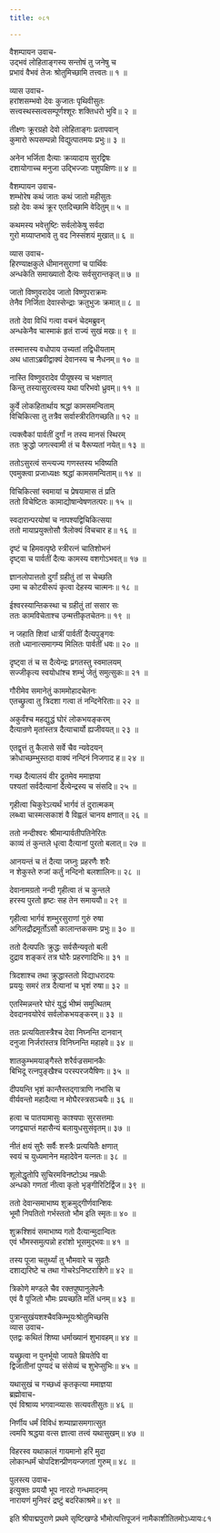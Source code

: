 ```yaml
---
title: ०८१

---
```

वैशम्पायन उवाच-  
उद्भवं लोहिताङ्गस्य सन्तोषं तु जनेषु च  
प्रभावं वैभवं तेजः श्रोतुमिच्छामि तत्त्वतः॥ १ ॥


व्यास उवाच-  
हरांशसम्भवो देवः कुजातः पृथिवीसुतः  
सत्त्वस्थस्सत्वसम्पूर्णश्शूरः शक्तिधरो भुवि॥ २ ॥


तीक्ष्णः क्रूरग्रहो देवो लोहिताङ्गः प्रतापवान्  
कुमारो रूपसम्पन्नो विद्युत्पातमयः प्रभुः॥ ३ ॥


अनेन भर्जिता दैत्याः क्रव्यादाय सुरद्विषः  
दशायोगाच्च मनुजा उद्भिज्जाः पशुपक्षिणः॥ ४ ॥


वैशम्पायन उवाच-  
शम्भोरेष कथं जातः कथं जातो महीसुतः  
ग्रहो देवः कथं क्रूर एतदिच्छामि वेदितुम्॥ ५ ॥


कथमस्य भवेत्तुष्टिः सर्वलोकेषु सर्वदा  
गुरो मय्याप्तभावे तु वद निस्संशयं मुखात्॥ ६ ॥


व्यास उवाच-  
हिरण्याक्षकुले धीमानसुराणां च पार्थिवः  
अन्धकेति समाख्यातो दैत्यः सर्वसुरान्तकृत्॥ ७ ॥


जातो विष्णुवरादेव जातो विष्णुपराक्रमः  
तेनैव निर्जिता देवास्सेन्द्राः क्रतुभुजः क्रमात्॥ ८ ॥


ततो देवा विधिं गत्वा वचनं चेदमब्रुवन्  
अन्धकेनैव चास्माकं हृतं राज्यं सुखं मखः॥ ९ ॥


तस्मात्तस्य वधोपाय उच्यतां तद्विधीयताम्  
अथ धाताऽब्रवीद्वाक्यं देवानस्य च नैधनम्॥ १० ॥


नास्ति विष्णुवरादेव पीयूषस्य च भक्षणात्  
किन्तु तस्यासुरत्वस्य यथा परिभवो ध्रुवम्॥ ११ ॥


कुर्वे लोकहितार्थाय श्रद्धां कामसमन्विताम्  
विचिकित्सा तु तत्रैव सर्वास्त्रीरतिगच्छति॥ १२ ॥


त्यक्त्वैकां पार्वतीं दुर्गां न तस्य मानसं स्थिरम्  
ततः क्रुद्धो जगत्स्वामी तं च वैरूप्यतां नयेत्॥ १३ ॥


ततोऽसुरत्वं सन्त्यज्य गणस्तस्य भविष्यति  
एवमुक्त्वा प्रजाध्यक्षः श्रद्धां कामसमन्विताम्॥ १४ ॥


विचिकित्सां स्वमायां च प्रेषयामास तं प्रति  
ततो विचेष्टितः कामाद्योषान्वेषणतत्परः॥ १५ ॥


स्वदारान्परयोषां च नापश्यद्विचिकित्सया  
ततो मायाप्रयुक्तोसौ त्रैलोक्यं विचचार ह॥ १६ ॥


दृष्टं च हिमवत्पृष्ठे स्त्रीरत्नं चातिशोभनं  
दृष्ट्वा च पार्वतीं दैत्यः कामस्य वशगोऽभवत्॥ १७ ॥


ज्ञानलोपात्ततो दुर्गां ग्रहीतुं तां स चेच्छति  
उमा च कोटवीरूपं कृत्वा देहस्य चात्मनः॥ १८ ॥


ईश्वरस्यान्तिकस्था च ग्रहीतुं तां ससार सः  
ततः कामविचेताश्च उन्मत्तीकृतचेतनः॥ १९ ॥


न जहाति शिवां धात्रीं पार्वतीं दैत्यपुङ्गवः  
ततो ध्यानात्समागम्य मिलितः पार्वतीं धवः॥ २० ॥


दृष्ट्वा तं च स दैत्येन्द्रः प्रगतस्तु स्वमालयम्  
सज्जीकृत्य स्वयोधांश्च शम्भुं जेतुं समुत्सुकः॥ २१ ॥


गौरीमेव समानेतुं काममोहादचेतनः  
एतच्छ्रुत्वा तु त्रिदशा गत्वा तं नन्दिनेरिताः॥ २२ ॥


अकुर्वंश्च महद्युद्धं घोरं लोकभयङ्करम्  
दैत्यान्रणे मृतांस्तत्र दैत्याचार्यो ह्यजीवयत्॥ २३ ॥


एतद्वृत्तं तु कैलासे सर्वे चैव न्यवेदयन्  
क्रोधाच्छम्भुस्तदा वाक्यं नन्दिनं निजगाद ह॥ २४ ॥


गच्छ दैत्यालयं वीर द्रुतमेव ममाज्ञया  
पश्यतां सर्वदैत्यानां दैत्येन्द्रस्य च संसदि॥ २५ ॥


गृहीत्वा चिकुरेऽत्यर्थं भार्गवं तं दुरात्मकम्  
लब्ध्वा चास्मत्सकाशं वै विह्वलं चानय क्षणात्॥ २६ ॥


ततो नन्दीश्वरः श्रीमान्पार्वतीपतिनेरितः  
काव्यं तं कुन्तले धृत्वा दैत्यानां पुरतो बलात्॥ २७ ॥


आनयन्तं च तं दैत्या जघ्नुः प्रहरणैः शरैः  
न शेकुस्ते रुजां कर्तुं नन्दिनो बलशालिनः॥ २८ ॥


देवानामग्रतो नन्दी गृहीत्वा तं च कुन्तले  
हरस्य पुरतो हृष्टः सह तेन समाययौ॥ २९ ॥


गृहीत्वा भार्गवं शम्भुरसुराणां गुरुं रुषा  
अगिलद्रौद्रमूर्तोऽसौ कालान्तकसमः प्रभुः॥ ३० ॥


ततो दैत्यपतिः क्रुद्धः सर्वसैन्यवृतो बली  
दुद्राव शङ्करं तत्र घोरैः प्रहरणादिभिः॥ ३१ ॥


त्रिदशाश्च तथा क्रुद्धास्ततो विद्याधरादयः  
प्रययुः समरं तत्र दैत्यानां च भृशं रुषा॥ ३२ ॥


एतस्मिन्नन्तरे घोरं युद्धं भीष्मं समुत्थितम्  
देवदानवयोरेवं सर्वलोकभयङ्करम्॥ ३३ ॥


ततः प्रत्ययितास्त्रैश्च देवा निघ्नन्ति दानवान्  
दनुजा निर्जरांस्तत्र विनिघ्नन्ति महाहवे॥ ३४ ॥


शातकुम्भमयाङ्गैस्ते शरैर्वज्रसमानकैः  
बिभिदू रत्नपुङ्खैश्च परस्परजयैषिणः॥ ३५ ॥


दीपयन्ति भृशं कान्तैस्तद्गात्राणि नभांसि च  
वीर्यवन्तो महादैत्या न मोघैरस्त्रसञ्चयैः॥ ३६ ॥


हत्वा च पातयामासुः काश्यपाः सुरसत्तमाः  
जगद्व्याप्तं महासैन्यं बलायुधसुसंवृतम्॥ ३७ ॥


नीतं क्षयं सुरैः सर्वैः शस्त्रैः प्रत्ययितैः क्षणात्  
स्वयं च युध्यमानेन महादेवेन यत्नतः॥ ३८ ॥


शूलोद्धृतोपि सुचिरमविनष्टोऽथ नम्रधीः  
अन्धको गणतां नीत्वा कृतो भृङ्गीरिटिर्द्विज॥ ३९ ॥


ततो देवान्समाभाष्य शुक्रमुद्गीर्णवान्शिवः  
भूमौ निपतितो गर्भस्ततो भौम इति स्मृतः॥ ४० ॥


शुक्रश्शिवं समाभाष्य गतो दैत्यान्मुदान्वितः  
एवं भौमस्समुत्पन्नो हरांशो भूसमुद्भवः॥ ४१ ॥


तस्य पूजा चतुर्थ्यां तु भौमवारे च सुव्रतैः  
दशाद्यरिष्टे च तथा गोचरेऽनिष्टराशिगे॥ ४२ ॥


त्रिकोणे मण्डले चैव रक्तपुष्पानुलेपनैः  
एवं वै पूजितो भौमः प्रयच्छति मतिं धनम्॥ ४३ ॥


पुत्रान्सुखंयशश्चैवकिम्भूयःश्रोतुमिच्छसि  
व्यास उवाच-  
एतद्वः कथितं शिष्या धर्माख्यानं शुभावहम्॥ ४४ ॥


यच्छ्रुत्वा न पुनर्भूयो जायते म्रियतेपि वा  
द्विजातीनां पुण्यदं च संसेव्यं च शुभेप्सुभिः॥ ४५ ॥


यथासुखं च गच्छध्वं कृतकृत्या ममाज्ञया  
ब्रह्मोवाच-  
एवं विश्राव्य भगवान्व्यासः सत्यवतीसुतः॥ ४६ ॥


निर्णीय धर्मं विविधं शम्याप्रासमगात्सुत  
त्वमपि श्रद्धया वत्स ज्ञात्वा तत्त्वं यथासुखम्॥ ४७ ॥


विहरस्व यथाकालं गायमानो हरिं मुदा  
लोकान्धर्मं चोपदिशन्प्रीणयन्जगतां गुरुम्॥ ४८ ॥


पुलस्त्य उवाच-  
इत्युक्तः प्रययौ भूप नारदो गन्धमादनम्  
नारायणं मुनिवरं द्रष्टुं बदरिकाश्रमे॥ ४९ ॥


इति श्रीपाद्मपुराणे प्रथमे सृष्टिखण्डे भौमोत्पत्तिपूजनं नामैकाशीतितमोऽध्यायः८१